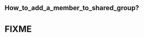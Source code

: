 <!-- 
---
title: How_to_add_a_member_to_shared_group?
--- 
-->

## **How_to_add_a_member_to_shared_group?**

# FIXME
